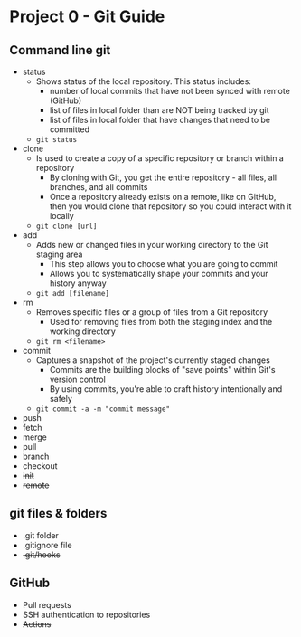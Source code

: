 # Project 0 - Git Guide

## Command line git

- status
  - Shows status of the local repository. This status includes:
    - number of local commits that have not been synced with remote (GitHub)
    - list of files in local folder than are NOT being tracked by git
    - list of files in local folder that have changes that need to be committed
  - `git status`
- clone
  - Is used to create a copy of a specific repository or branch within a repository
    - By cloning with Git, you get the entire repository - all files, all branches, and all commits
    - Once a repository already exists on a remote, like on GitHub, then you would clone that repository so you could interact with it locally
  - `git clone [url]`
- add
  - Adds new or changed files in your working directory to the Git staging area
    - This step allows you to choose what you are going to commit
    - Allows you to systematically shape your commits and your history anyway
  - `git add [filename]`
- rm
  - Removes specific files or a group of files from a Git repository
    - Used for removing files from both the staging index and the working directory
  - `git rm <filename>`
- commit
  - Captures a snapshot of the project's currently staged changes
    - Commits are the building blocks of "save points" within Git's version control
	- By using commits, you're able to craft history intentionally and safely
  - `git commit -a -m "commit message"`
- push
- fetch
- merge
- pull
- branch
- checkout
- ~~init~~
- ~~remote~~

## git files & folders

- .git folder
- .gitignore file
- ~~.git/hooks~~

## GitHub

- Pull requests
- SSH authentication to repositories
- ~~Actions~~